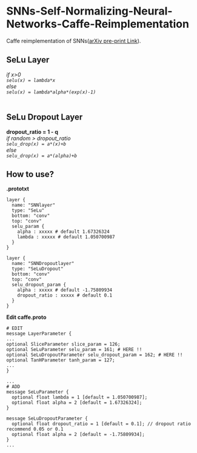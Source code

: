 # SNNs-Self-Normalizing-Neural-Networks-Caffe-Reimplementation
Caffe reimplementation of SNNs([arXiv pre-print Link](https://arxiv.org/abs/1706.02515)).

## SeLu Layer
*if x>0*  <br>
  *`selu(x) = lambda*x `*  <br>
*else*  <br>
  *`selu(x) = lambda*alpha*(exp(x)-1) `* <br>
<br>
## SeLu Dropout Layer
**dropout_ratio = 1 - q** <br>
*if random > dropout_ratio* <br>
*`selu_drop(x) = a*(x)+b`* <br>
*else*<br>
*`selu_drop(x) = a*(alpha)+b`*

## How to use?
**.prototxt**
```
layer {
  name: "SNNlayer"
  type: "SeLu"
  bottom: "conv"
  top: "conv"
  selu_param {
    alpha : xxxxx # default 1.67326324
    lambda : xxxxx # default 1.050700987
  }
}

layer {
  name: "SNNDropoutlayer"
  type: "SeLuDropout"
  bottom: "conv"
  top: "conv"
  selu_dropout_param {
    alpha : xxxxx # default -1.75809934
    dropout_ratio : xxxxx # default 0.1
  }
}

```

**Edit caffe.proto**
```
# EDIT
message LayerParameter {
...
optional SliceParameter slice_param = 126;
optional SeLuParameter selu_param = 161; # HERE !!
optional SeLuDropoutParameter selu_dropout_param = 162; # HERE !!
optional TanHParameter tanh_param = 127;
...
}

...
# ADD 
message SeLuParameter {
  optional float lambda = 1 [default = 1.050700987];
  optional float alpha = 2 [default = 1.67326324];
}

message SeLuDropoutParameter {
  optional float dropout_ratio = 1 [default = 0.1]; // dropout ratio  recommend 0.05 or 0.1
  optional float alpha = 2 [default = -1.75809934];
}
...
```
